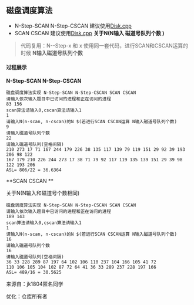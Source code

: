 ## 磁盘调度算法

* N-Step-SCAN N-Step-CSCAN 建议使用[Disk.cpp](Disk.cpp)
* SCAN CSCAN  建议使用[Disk.cpp](Disk.cpp)   **关于N(N输入 磁道号队列个数 )**



>  代码复用：N--Step-x  和  x 使用同一套代码，进行SCAN和CSCAN运算的时候 **N输入磁道号队列个数**



#### 过程展示

**N-Step-SCAN N-Step-CSCAN**

```shell
磁盘调度算法实现 N-Step-SCAN N-Step-CSCAN SCAN CSCAN 
请输入依次输入题目中已访问的进程和正在访问的进程
83 156
scan算法请输入0,cscan算法请输入1
1
请输入N(n-scan, n-cscan)的N $(若进行SCAN CSCAN运算 N输入磁道号队列个数)
9
请输入磁道号队列个数
22
请输入磁道号队列(空格间隔)
210 273 17 71 167 244 179 226 38 135 117 139 79 119 151 29 92 39 193 206 98 122
167 179 210 226 244 273 17 38 71 79 92 117 119 135 139 151 29 39 98 122 193 206 
ASL= 806/22 = 36.6364
```



**SCAN CSCAN **

关于N(N输入和磁道号个数相同)

```shell
磁盘调度算法实现 N-Step-SCAN N-Step-CSCAN SCAN CSCAN
请输入依次输入题目中已访问的进程和正在访问的进程
189 143
scan算法请输入0,cscan算法请输入1
1
请输入N(n-scan, n-cscan)的N $(若进行SCAN CSCAN运算 N输入磁道号队列个数)
16
请输入磁道号队列个数
16
请输入磁道号队列(空格间隔)
36 33 228 289 87 197 64 102 106 110 237 104 166 105 41 72
110 106 105 104 102 87 72 64 41 36 33 289 237 228 197 166 
ASL= 489/16 = 30.5625
```





来源自：jk1804匿名同学

优化：仓库所有者